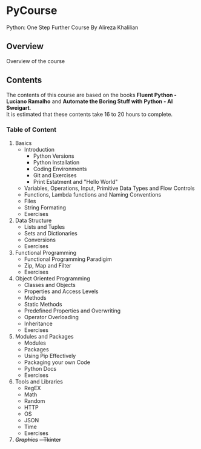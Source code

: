 # PyCourse
Python: One Step Further Course By Alireza Khalilian
## Overview
Overview of the course
## Contents
The contents of this course are based on the books __Fluent Python - Luciano Ramalho__ and __Automate the Boring Stuff with Python - Al Sweigart__.  
It is estimated that these contents take 16 to 20 hours to complete. 
### Table of Content
1. Basics
    - Introduction
      - Python Versions
      - Python Installation
      - Coding Environments
      - Git and Exercises
      - Print Estatment and "Hello World"
    - Variables, Operations, Input, Primitive Data Types and Flow Controls
    - Functions, Lambda functions and Naming Conventions
    - Files
    - String Formating
    - Exercises
2. Data Structure
    - Lists and Tuples
    - Sets and Dictionaries
    - Conversions
    - Exercises
3. Functional Programming
    - Functional Programming Paradigim
    - Zip, Map and Filter
    - Exercises
4. Object Oriented Programming
    - Classes and Objects
    - Properties and Access Levels
    - Methods
    - Static Methods
    - Predefined Properties and Overwriting
    - Operator Overloading
    - Inheritance
    - Exercises
6. Modules and Packages
    - Modules
    - Packages
    - Using Pip Effectively
    - Packaging your own Code
    - Python Docs
    - Exercises
8. Tools and Libraries
    - RegEX
    - Math
    - Random
    - HTTP
    - OS
    - JSON
    - Time
    - Exercises
9. ~~_Graphics_~~
    ~~- Tkinter~~

